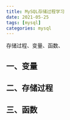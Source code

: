 ```yaml
---
title: MySQL存储过程学习
date: 2021-05-25
tags: [mysql]
categories: mysql
---
```


存储过程、变量、函数、

## 一、变量

## 二、存储过程

## 三、函数



